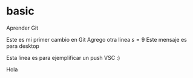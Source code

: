 # basic
Aprender Git

Este es mi primer cambio en Git
Agrego otra linea
$s=9$
Este mensaje es para desktop


Esta linea es para ejemplificar un push VSC :)

Hola
